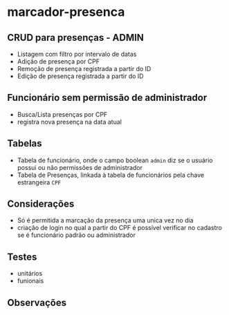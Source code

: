# marcador-presenca
## CRUD para presenças - ADMIN

- Listagem com filtro por intervalo de datas
- Adição de presença por CPF
- Remoção de presença registrada a partir do ID
- Edição de presença registrada a partir do ID

## Funcionário sem permissão de administrador
- Busca/Lista presenças por CPF
- registra nova presença na data atual

## Tabelas
- Tabela de funcionário, onde o campo boolean `admin` diz se o usuário possui ou não permissões de administrador
- Tabela de Presenças, linkada à tabela de funcionários pela chave estrangeira `CPF`

## Considerações
- Só é permitida a marcação da presença uma unica vez no dia
- criação de login no qual a partir do CPF é possível verificar no cadastro se é funcionário padrão ou administrador

## Testes
- unitários
- funionais

## Observações
